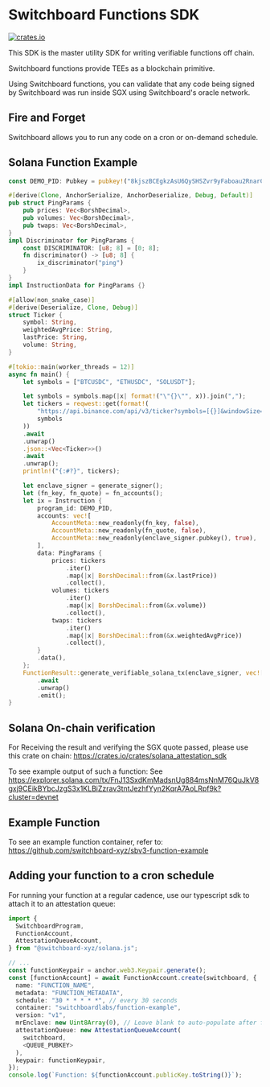 # Switchboard Functions SDK
[![crates.io](https://img.shields.io/crates/v/my_library.svg)](https://crates.io/crates/sb_functions_sdk)


This SDK is the master utility SDK for writing verifiable functions off chain.

Switchboard functions provide TEEs as a blockchain primitive.

Using Switchboard functions, you can validate that any code being signed by
Switchboard was run inside SGX using Switchboard's oracle network.

## Fire and Forget

Switchboard allows you to run any code on a cron or on-demand schedule.

## Solana Function Example

``` rust
const DEMO_PID: Pubkey = pubkey!("8kjszBCEgkzAsU6QySHSZvr9yFaboau2RnarCQFFvasS");

#[derive(Clone, AnchorSerialize, AnchorDeserialize, Debug, Default)]
pub struct PingParams {
    pub prices: Vec<BorshDecimal>,
    pub volumes: Vec<BorshDecimal>,
    pub twaps: Vec<BorshDecimal>,
}
impl Discriminator for PingParams {
    const DISCRIMINATOR: [u8; 8] = [0; 8];
    fn discriminator() -> [u8; 8] {
        ix_discriminator("ping")
    }
}
impl InstructionData for PingParams {}

#[allow(non_snake_case)]
#[derive(Deserialize, Clone, Debug)]
struct Ticker {
    symbol: String,
    weightedAvgPrice: String,
    lastPrice: String,
    volume: String,
}

#[tokio::main(worker_threads = 12)]
async fn main() {
    let symbols = ["BTCUSDC", "ETHUSDC", "SOLUSDT"];

    let symbols = symbols.map(|x| format!("\"{}\"", x)).join(",");
    let tickers = reqwest::get(format!(
        "https://api.binance.com/api/v3/ticker?symbols=[{}]&windowSize=1h",
        symbols
    ))
    .await
    .unwrap()
    .json::<Vec<Ticker>>()
    .await
    .unwrap();
    println!("{:#?}", tickers);

    let enclave_signer = generate_signer();
    let (fn_key, fn_quote) = fn_accounts();
    let ix = Instruction {
        program_id: DEMO_PID,
        accounts: vec![
            AccountMeta::new_readonly(fn_key, false),
            AccountMeta::new_readonly(fn_quote, false),
            AccountMeta::new_readonly(enclave_signer.pubkey(), true),
        ],
        data: PingParams {
            prices: tickers
                .iter()
                .map(|x| BorshDecimal::from(&x.lastPrice))
                .collect(),
            volumes: tickers
                .iter()
                .map(|x| BorshDecimal::from(&x.volume))
                .collect(),
            twaps: tickers
                .iter()
                .map(|x| BorshDecimal::from(&x.weightedAvgPrice))
                .collect(),
        }
        .data(),
    };
    FunctionResult::generate_verifiable_solana_tx(enclave_signer, vec![ix])
        .await
        .unwrap()
        .emit();
}
```

## Solana On-chain verification

For Receiving the result and verifying the SGX quote passed, please use this crate on chain:
<a href="https://crates.io/crates/solana_attestation_sdk">https://crates.io/crates/solana_attestation_sdk</a>

To see example output of such a function: See https://explorer.solana.com/tx/FnJ13SxdKmMadsnUg884msNnM76QuJkV8gxj9CEikBYbcJzgS3x1KLBiZzrav3tntJezhfYyn2KqrA7AoLRpf9k?cluster=devnet


## Example Function

To see an example function container, refer to: https://github.com/switchboard-xyz/sbv3-function-example

## Adding your function to a cron schedule

For running your function at a regular cadence, use our typescript sdk to attach it to an attestation queue:

``` Typescript
import {
  SwitchboardProgram,
  FunctionAccount,
  AttestationQueueAccount,
} from "@switchboard-xyz/solana.js";

// ...
const functionKeypair = anchor.web3.Keypair.generate();
const [functionAccount] = await FunctionAccount.create(switchboard, {
  name: "FUNCTION_NAME",
  metadata: "FUNCTION_METADATA",
  schedule: "30 * * * * *", // every 30 seconds
  container: "switchboardlabs/function-example",
  version: "v1",
  mrEnclave: new Uint8Array(0), // Leave blank to auto-populate after first run
  attestationQueue: new AttestationQueueAccount(
    switchboard,
    <QUEUE_PUBKEY>
  ),
  keypair: functionKeypair,
});
console.log(`Function: ${functionAccount.publicKey.toString()}`);
```
